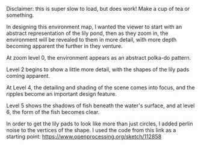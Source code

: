 Disclaimer: this is super slow to load, but does work! Make a cup of tea or something.

In designing this environment map, I wanted the viewer to start with an abstract representation of the lily pond, then as they zoom in, the environment will be revealed to them in more detail, with more depth becoming apparent the further in they venture. 

At zoom level 0, the environment appears as an abstract polka-do pattern.

Level 2 begins to show a little more detail, with the shapes of the lily pads coming apparent.

At Level 4, the detailing and shading of the scene comes into focus, and the ripples become an important design feature. 

Level 5 shows the shadows of fish beneath the water's surface, and at level 6, the form of the fish becomes clear.

In order to get the lily pads to look like more than just circles, I added perlin noise to the vertices of the shape. I used the code from this link as a starting point: https://www.openprocessing.org/sketch/112858